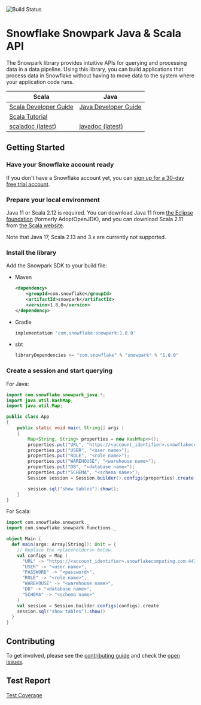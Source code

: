 ![Build Status](https://github.com/snowflakedb/snowpark-java-scala/workflows/precommit%20test/badge.svg)

# Snowflake Snowpark Java & Scala API

The Snowpark library provides intuitive APIs for querying and processing data in a data pipeline. Using this library, you can build applications that process data in Snowflake without having to move data to the system where your application code runs.

| Scala | Java |
|-----------|-----------|
| [Scala Developer Guide] | [Java Developer Guide] |
| [Scala Tutorial]| |
| [scaladoc (latest)]  | [javadoc (latest)] |

## Getting Started

### Have your Snowflake account ready

If you don't have a Snowflake account yet, you can [sign up for a 30-day free trial account][sign up trial].

### Prepare your local environment

Java 11 or Scala 2.12 is required. You can download Java 11 from [the Eclipse foundation](https://adoptium.net/temurin/releases/?version=11) (formerly AdoptOpenJDK), and you can download Scala 2.11 from [the Scala website](https://www.scala-lang.org/download/2.12.17.html).

Note that Java 17, Scala 2.13 and 3.x are currently not supported.

### Install the library

Add the Snowpark SDK to your build file:

- Maven

    ```xml
    <dependency>
        <groupId>com.snowflake</groupId>
        <artifactId>snowpark</artifactId>
        <version>1.8.0</version>
    </dependency>
    ```

- Gradle

    ```groovy
    implementation 'com.snowflake:snowpark:1.8.0'
    ```

- sbt

    ```scala
    libraryDependencies += "com.snowflake" % "snowpark" % "1.8.0"
    ```

### Create a session and start querying

For Java: 

```java
import com.snowflake.snowpark_java.*;
import java.util.HashMap;
import java.util.Map;

public class App 
{
    public static void main( String[] args )
    {
        Map<String, String> properties = new HashMap<>();
        properties.put("URL", "https://<account_identifier>.snowflakecomputing.com:443");
        properties.put("USER", "<user name>");
        properties.put("ROLE", "<role name>");
        properties.put("WAREHOUSE", "<warehouse name>");
        properties.put("DB", "<database name>");
        properties.put("SCHEMA", "<schema name>");
        Session session = Session.builder().configs(properties).create();

        session.sql("show tables").show();
    }
}
```

For Scala:

```scala
import com.snowflake.snowpark._
import com.snowflake.snowpark.functions._

object Main {
  def main(args: Array[String]): Unit = {
    // Replace the <placeholders> below.
    val configs = Map (
      "URL" -> "https://<account_identifier>.snowflakecomputing.com:443",
      "USER" -> "<user name>",
      "PASSWORD" -> "<password>",
      "ROLE" -> "<role name>",
      "WAREHOUSE" -> "<warehouse name>",
      "DB" -> "<database name>",
      "SCHEMA" -> "<schema name>"
    )
    val session = Session.builder.configs(configs).create
    session.sql("show tables").show()
  }
}
```

## Contributing

To get involved, please see the [contributing guide](CONTRIBUTING.md) and check the [open issues](https://github.com/snowflakedb/snowpark-java-scala/issues).

## Test Report

[Test Coverage](https://sonarqube.int.snowflakecomputing.com/dashboard?id=snowpark)

[java developer guide]: https://docs.snowflake.com/en/developer-guide/snowpark/java/index.html
[javadoc (latest)]: https://docs.snowflake.com/en/developer-guide/snowpark/reference/java/index.html


[scala developer guide]: https://docs.snowflake.com/en/developer-guide/snowpark/scala/index.html
[scaladoc (latest)]: https://docs.snowflake.com/en/developer-guide/snowpark/reference/scala/com/snowflake/snowpark/index.html
[scala tutorial]: https://quickstarts.snowflake.com/guide/getting_started_with_snowpark_scala/index.html

[snowpark]: https://www.snowflake.com/snowpark
[sign up trial]: https://signup.snowflake.com
[source code]: https://github.com/snowflakedb/snowpark-java-scala
[contributing]: https://github.com/snowflakedb/snowpark-java-scala/blob/main/CONTRIBUTING.md
